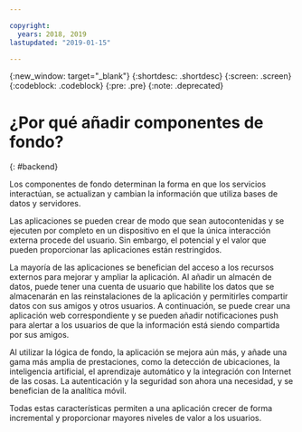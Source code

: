 ```yaml
---

copyright:
  years: 2018, 2019
lastupdated: "2019-01-15"

---
```


{:new_window: target="_blank"}
{:shortdesc: .shortdesc}
{:screen: .screen}
{:codeblock: .codeblock}
{:pre: .pre}
{:note: .deprecated}

# ¿Por qué añadir componentes de fondo?
{: #backend}

Los componentes de fondo determinan la forma en que los servicios interactúan, se actualizan y cambian la información que utiliza bases de datos y servidores.

Las aplicaciones se pueden crear de modo que sean autocontenidas y se ejecuten por completo en un dispositivo en el que la única interacción externa procede del usuario. Sin embargo, el potencial y el valor que pueden proporcionar las aplicaciones están restringidos.

La mayoría de las aplicaciones se benefician del acceso a los recursos externos para mejorar y ampliar la aplicación. Al añadir un almacén de datos, puede tener una cuenta de usuario que habilite los datos que se almacenarán en las reinstalaciones de la aplicación y permitirles compartir datos con sus amigos y otros usuarios. A continuación, se puede crear una aplicación web correspondiente y se pueden añadir notificaciones push para alertar a los usuarios de que la información está siendo compartida por sus amigos.

Al utilizar la lógica de fondo, la aplicación se mejora aún más, y añade una gama más amplia de prestaciones, como la detección de ubicaciones, la inteligencia artificial, el aprendizaje automático y la integración con Internet de las cosas. La autenticación y la seguridad son ahora una necesidad, y se benefician de la analítica móvil.

Todas estas características permiten a una aplicación crecer de forma incremental y proporcionar mayores niveles de valor a los usuarios.
